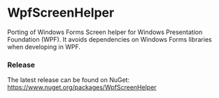 WpfScreenHelper
===============

Porting of Windows Forms Screen helper for Windows Presentation Foundation (WPF). It avoids dependencies on Windows Forms libraries when developing in WPF.

### Release

The latest release can be found on NuGet: https://www.nuget.org/packages/WpfScreenHelper
